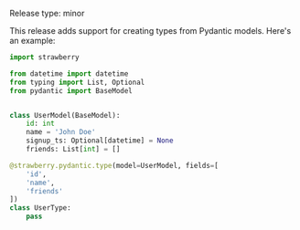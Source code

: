 Release type: minor

This release adds support for creating types from Pydantic models. Here's an
example:

```python
import strawberry

from datetime import datetime
from typing import List, Optional
from pydantic import BaseModel


class UserModel(BaseModel):
    id: int
    name = 'John Doe'
    signup_ts: Optional[datetime] = None
    friends: List[int] = []

@strawberry.pydantic.type(model=UserModel, fields=[
    'id',
    'name',
    'friends'
])
class UserType:
    pass
```
